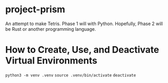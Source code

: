 # project-prism
An attempt to make Tetris. Phase 1 will with Python. Hopefully, Phase 2 will be Rust or another programming language.

# How to Create, Use, and Deactivate Virtual Environments
`python3 -m venv .venv`
`source .venv/bin/activate`
`deactivate`


